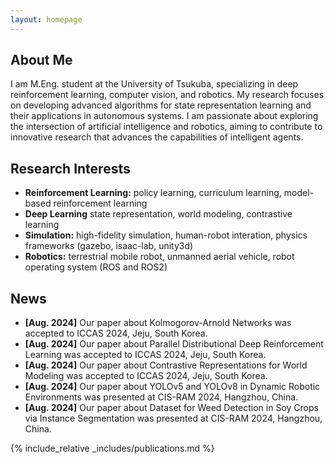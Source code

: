 ```yaml
---
layout: homepage
---
```


## About Me

I am M.Eng. student at the University of Tsukuba, specializing in deep reinforcement learning, computer vision, and robotics. My research focuses on developing advanced algorithms for state representation learning and their applications in autonomous systems. I am passionate about exploring the intersection of artificial intelligence and robotics, aiming to contribute to innovative research that advances the capabilities of intelligent agents.

## Research Interests

- **Reinforcement Learning:** policy learning, curriculum learning, model-based reinforcement learning
- **Deep Learning** state representation, world modeling, contrastive learning
- **Simulation:** high-fidelity simulation, human-robot interation, physics frameworks (gazebo, isaac-lab, unity3d)
- **Robotics:** terrestrial mobile robot, unmanned aerial vehicle, robot operating system (ROS and ROS2)

## News

- **[Aug. 2024]** Our paper about Kolmogorov-Arnold Networks was accepted to ICCAS 2024, Jeju, South Korea.
- **[Aug. 2024]** Our paper about Parallel Distributional Deep Reinforcement Learning was accepted to ICCAS 2024, Jeju, South Korea.
- **[Aug. 2024]** Our paper about Contrastive Representations for World Modeling was accepted to ICCAS 2024, Jeju, South Korea.
- **[Aug. 2024]** Our paper about YOLOv5 and YOLOv8 in Dynamic Robotic Environments was presented at CIS-RAM 2024, Hangzhou, China.
- **[Aug. 2024]** Our paper about Dataset for Weed Detection in Soy Crops via Instance Segmentation was presented at CIS-RAM 2024, Hangzhou, China.

{% include_relative _includes/publications.md %}

<!-- {% include_relative _includes/services.md %} -->
